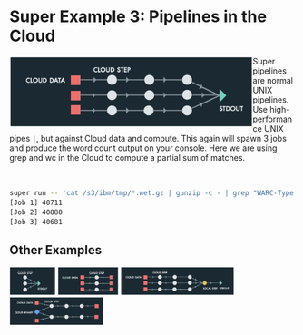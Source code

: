 # Super Example 3: Pipelines in the Cloud

<img src="images/runvis3.png" align="left" height="125">

Super pipelines are normal UNIX pipelines. Use high-performance UNIX
pipes `|`, but against Cloud data and compute.  This again will spawn
3 jobs and produce the word count output on your console. Here we are
using grep and wc in the Cloud to compute a partial sum of matches.

<br>

```sh
super run -- 'cat /s3/ibm/tmp/*.wet.gz | gunzip -c - | grep "WARC-Type: conversion" | wc -l'
[Job 1] 40711
[Job 2] 40880
[Job 3] 40681
```

## Other Examples

<!--[<img src="images/runvis3.png" height="50">](example3.md)-->
[<img src="images/runvis1.png" height="50">](example1.md)
[<img src="images/runvis2.png" height="50">](example2.md)
[<img src="images/runvis4.png" height="50">](example4.md)
[<img src="images/runvis5.png" height="50">](example5.md)
